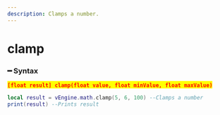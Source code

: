 ```yaml
---
description: Clamps a number.
---
```


# clamp

### ━ Syntax

<mark style="color:red;">**`[float result] clamp(float value, float minValue, float maxValue)`**</mark>

```lua
local result = vEngine.math.clamp(5, 6, 100) --Clamps a number
print(result) --Prints result
```
